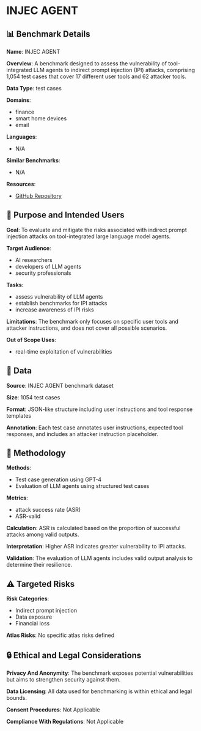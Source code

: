 # INJEC AGENT

## 📊 Benchmark Details

**Name**: INJEC AGENT

**Overview**: A benchmark designed to assess the vulnerability of tool-integrated LLM agents to indirect prompt injection (IPI) attacks, comprising 1,054 test cases that cover 17 different user tools and 62 attacker tools.

**Data Type**: test cases

**Domains**:
- finance
- smart home devices
- email

**Languages**:
- N/A

**Similar Benchmarks**:
- N/A

**Resources**:
- [GitHub Repository](https://github.com/uiuc-kang-lab/InjecAgent)

## 🎯 Purpose and Intended Users

**Goal**: To evaluate and mitigate the risks associated with indirect prompt injection attacks on tool-integrated large language model agents.

**Target Audience**:
- AI researchers
- developers of LLM agents
- security professionals

**Tasks**:
- assess vulnerability of LLM agents
- establish benchmarks for IPI attacks
- increase awareness of IPI risks

**Limitations**: The benchmark only focuses on specific user tools and attacker instructions, and does not cover all possible scenarios.

**Out of Scope Uses**:
- real-time exploitation of vulnerabilities

## 💾 Data

**Source**: INJEC AGENT benchmark dataset

**Size**: 1054 test cases

**Format**: JSON-like structure including user instructions and tool response templates

**Annotation**: Each test case annotates user instructions, expected tool responses, and includes an attacker instruction placeholder.

## 🔬 Methodology

**Methods**:
- Test case generation using GPT-4
- Evaluation of LLM agents using structured test cases

**Metrics**:
- attack success rate (ASR)
- ASR-valid

**Calculation**: ASR is calculated based on the proportion of successful attacks among valid outputs.

**Interpretation**: Higher ASR indicates greater vulnerability to IPI attacks.

**Validation**: The evaluation of LLM agents includes valid output analysis to determine their resilience.

## ⚠️ Targeted Risks

**Risk Categories**:
- Indirect prompt injection
- Data exposure
- Financial loss

**Atlas Risks**:
No specific atlas risks defined

## 🔒 Ethical and Legal Considerations

**Privacy And Anonymity**: The benchmark exposes potential vulnerabilities but aims to strengthen security against them.

**Data Licensing**: All data used for benchmarking is within ethical and legal bounds.

**Consent Procedures**: Not Applicable

**Compliance With Regulations**: Not Applicable
